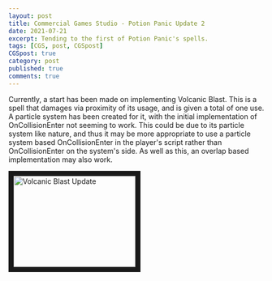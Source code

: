 ```yaml
---
layout: post
title: Commercial Games Studio - Potion Panic Update 2
date: 2021-07-21
excerpt: Tending to the first of Potion Panic's spells.
tags: [CGS, post, CGSpost]
CGSpost: true
category: post
published: true
comments: true
---
```

Currently, a start has been made on implementing Volcanic Blast. This is a spell that damages via proximity of its usage, and is given a total of one use. A particle system has been created for it, with the initial implementation of OnCollisionEnter not seeming to work. This could be due to its particle system like nature, and thus it may be more appropriate to use a particle system based OnCollisionEnter in the player's script rather than OnCollisionEnter on the system's side. As well as this, an overlap based implementation may also work.

<a href="http://www.youtube.com/watch?feature=player_embedded&v=sWprqXB5DPY" target="_blank"><img src="http://img.youtube.com/vi/sWprqXB5DPY/0.jpg" alt="Volcanic Blast Update" width="240" height="180" border="10" /></a>